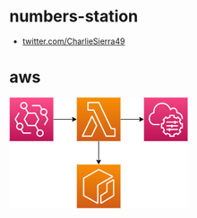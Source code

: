 # numbers-station

- [twitter.com/CharlieSierra49](https://twitter.com/CharlieSierra49)

# aws

![diagram](./numbers-station.drawio.png)
